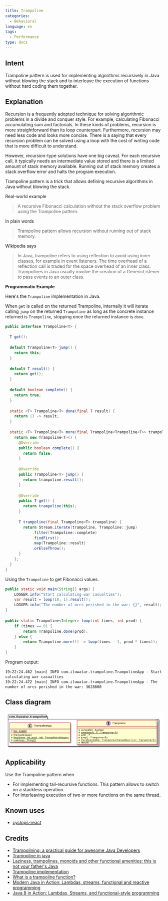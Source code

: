```yaml
---
title: Trampoline
categories:
  - Behavioral
language: en
tags:
  - Performance
type: docs
---
```


## Intent

Trampoline pattern is used for implementing algorithms recursively in Java without blowing the stack 
and to interleave the execution of functions without hard coding them together.

## Explanation

Recursion is a frequently adopted technique for solving algorithmic problems in a divide and conquer
style. For example, calculating Fibonacci accumulating sum and factorials. In these kinds of 
problems, recursion is more straightforward than its loop counterpart. Furthermore, recursion may 
need less code and looks more concise. There is a saying that every recursion problem can be solved 
using a loop with the cost of writing code that is more difficult to understand.

However, recursion-type solutions have one big caveat. For each recursive call, it typically needs 
an intermediate value stored and there is a limited amount of stack memory available. Running out of 
stack memory creates a stack overflow error and halts the program execution.

Trampoline pattern is a trick that allows defining recursive algorithms in Java without blowing the 
stack. 

Real-world example

> A recursive Fibonacci calculation without the stack overflow problem using the Trampoline pattern.       

In plain words

> Trampoline pattern allows recursion without running out of stack memory. 

Wikipedia says

> In Java, trampoline refers to using reflection to avoid using inner classes, for example in event 
> listeners. The time overhead of a reflection call is traded for the space overhead of an inner 
> class. Trampolines in Java usually involve the creation of a GenericListener to pass events to 
> an outer class.

**Programmatic Example**

Here's the `Trampoline` implementation in Java.

When `get` is called on the returned Trampoline, internally it will iterate calling `jump` on the 
returned `Trampoline` as long as the concrete instance returned is `Trampoline`, stopping once the 
returned instance is `done`.

```java
public interface Trampoline<T> {

  T get();

  default Trampoline<T> jump() {
    return this;
  }

  default T result() {
    return get();
  }

  default boolean complete() {
    return true;
  }

  static <T> Trampoline<T> done(final T result) {
    return () -> result;
  }

  static <T> Trampoline<T> more(final Trampoline<Trampoline<T>> trampoline) {
    return new Trampoline<T>() {
      @Override
      public boolean complete() {
        return false;
      }

      @Override
      public Trampoline<T> jump() {
        return trampoline.result();
      }

      @Override
      public T get() {
        return trampoline(this);
      }

      T trampoline(final Trampoline<T> trampoline) {
        return Stream.iterate(trampoline, Trampoline::jump)
            .filter(Trampoline::complete)
            .findFirst()
            .map(Trampoline::result)
            .orElseThrow();
      }
    };
  }
}
```

Using the `Trampoline` to get Fibonacci values.

```java
public static void main(String[] args) {
    LOGGER.info("Start calculating war casualties");
    var result = loop(10, 1).result();
    LOGGER.info("The number of orcs perished in the war: {}", result);
}

public static Trampoline<Integer> loop(int times, int prod) {
    if (times == 0) {
        return Trampoline.done(prod);
    } else {
        return Trampoline.more(() -> loop(times - 1, prod * times));
    }
}
```

Program output:

```
19:22:24.462 [main] INFO com.iluwatar.trampoline.TrampolineApp - Start calculating war casualties
19:22:24.472 [main] INFO com.iluwatar.trampoline.TrampolineApp - The number of orcs perished in the war: 3628800
```

## Class diagram

![alt text](etc/trampoline.urm.png "Trampoline pattern class diagram")

## Applicability

Use the Trampoline pattern when

* For implementing tail-recursive functions. This pattern allows to switch on a stackless operation.
* For interleaving execution of two or more functions on the same thread.

## Known uses

* [cyclops-react](https://github.com/aol/cyclops-react)

## Credits

* [Trampolining: a practical guide for awesome Java Developers](https://medium.com/@johnmcclean/trampolining-a-practical-guide-for-awesome-java-developers-4b657d9c3076)
* [Trampoline in java ](http://mindprod.com/jgloss/trampoline.html)
* [Laziness, trampolines, monoids and other functional amenities: this is not your father's Java](https://www.slideshare.net/mariofusco/lazine)
* [Trampoline implementation](https://github.com/bodar/totallylazy/blob/master/src/com/googlecode/totallylazy/Trampoline.java)
* [What is a trampoline function?](https://stackoverflow.com/questions/189725/what-is-a-trampoline-function)
* [Modern Java in Action: Lambdas, streams, functional and reactive programming](https://www.amazon.com/gp/product/1617293563/ref=as_li_qf_asin_il_tl?ie=UTF8&tag=javadesignpat-20&creative=9325&linkCode=as2&creativeASIN=1617293563&linkId=ad53ae6f9f7c0982e759c3527bd2595c)
* [Java 8 in Action: Lambdas, Streams, and functional-style programming](https://www.amazon.com/gp/product/1617291994/ref=as_li_qf_asin_il_tl?ie=UTF8&tag=javadesignpat-20&creative=9325&linkCode=as2&creativeASIN=1617291994&linkId=e3e5665b0732c59c9d884896ffe54f4f)
